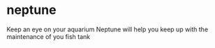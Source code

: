 # neptune
Keep an eye on your aquarium
Neptune will help you keep up with the maintenance of you fish tank
